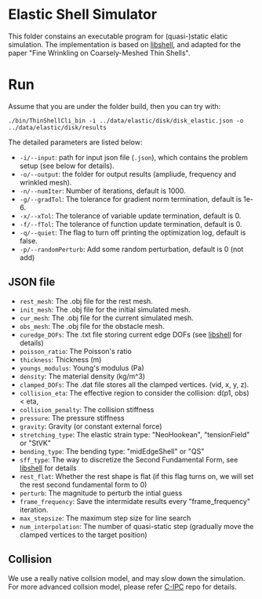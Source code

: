 # Elastic Shell Simulator
This folder constains an executable program for (quasi-)static elatic simulation. The implementation is based on [libshell](https://github.com/evouga/libshell), and adapted for the paper "Fine Wrinkling on Coarsely-Meshed Thin Shells".

# Run
Assume that you are under the folder build, then you can try with:
```
./bin/ThinShellCli_bin -i ../data/elastic/disk/disk_elastic.json -o ../data/elastic/disk/results
```
The detailed parameters are listed below:

* `-i/--input`: path for input json file (`.json`), which contains the problem setup (see below for details).
* `-o/--output`: the folder for output results (ampliude, frequency and wrinkled mesh).
* `-n/--numIter`: Number of iterations, default is 1000.
* `-g/--gradTol`: The tolerance for gradient norm termination, default is 1e-6.
* `-x/--xTol`: The tolerance of variable update termination, default is 0.
* `-f/--fTol`: The tolerance of function update termination, default is 0.
* `-q/--quiet`: The flag to turn off printing the optimization log, default is false.
* `-p/--randomPerturb`: Add some random perturbation, default is 0 (not add)

## JSON file
* `rest_mesh`: The .obj file for the rest mesh.
* `init_mesh`: The .obj file for the initial simulated mesh.
* `cur_mesh`: The .obj file for the current simulated mesh.
* `obs_mesh`: The .obj file for the obstacle mesh.
* `curedge_DOFs`: The .txt file storing current edge DOFs (see [libshell](https://github.com/evouga/libshell) for details)
* `poisson_ratio`: The Poisson's ratio
* `thickness`: Thickness (m)
* `youngs_modulus`: Young's modulus (Pa)
* `density`: The material density (kg/m^3)
* `clamped_DOFs`: The .dat file stores all the clamped vertices. (vid, x, y, z).
* `collision_eta`: The effective region to consider the collision: d(p1, obs) < eta,
* `collision_penalty`: The collision stiffness
* `pressure`: The pressure stiffness
* `gravity`: Gravity (or constant external force) 
* `stretching_type`: The elastic strain type: "NeoHookean", "tensionField" or "StVK"
* `bending_type`: The bending type: "midEdgeShell" or "QS"
* `sff_type`: The way to discretize the Second Fundamental Form, see [libshell](https://github.com/evouga/libshell) for details
* `rest_flat`: Whether the rest shape is flat (if this flag turns on, we will set the rest second fundamental form to 0)
* `perturb`: The magnitude to perturb the intial guess
* `frame_frequency`: Save the intermidate results every "frame_frequency" iteration. 
* `max_stepsize`: The maximum step size for line search
* `num_interpolation`: The number of quasi-static step (gradually move the clamped vertices to the target position) 

## Collision
We use a really native collsion model, and may slow down the simulation. For more advanced collsion model, please refer [C-IPC](https://github.com/ipc-sim/Codim-IPC) repo for details.